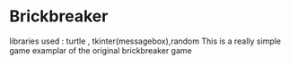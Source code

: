 # Brickbreaker
libraries used : turtle , tkinter(messagebox),random 
This is a really simple game examplar of the original brickbreaker game

